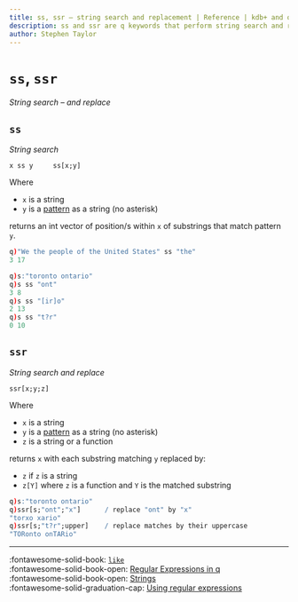 ```yaml
---
title: ss, ssr – string search and replacement | Reference | kdb+ and q documentation
description: ss and ssr are q keywords that perform string search and replacement.
author: Stephen Taylor
---
```

# `ss`, `ssr`

_String search – and replace_




## `ss`

_String search_

```syntax
x ss y     ss[x;y]
```

Where

-   `x` is a string
-   `y` is a [pattern](../basics/regex.md) as a string (no asterisk)

returns an int vector of position/s within `x` of substrings that match pattern `y`.

```q
q)"We the people of the United States" ss "the"
3 17

q)s:"toronto ontario"
q)s ss "ont"
3 8
q)s ss "[ir]o"
2 13
q)s ss "t?r"
0 10
```


## `ssr`

_String search and replace_

```syntax
ssr[x;y;z]
```

Where

-   `x` is a string
-   `y` is a [pattern](../basics/regex.md) as a string (no asterisk)
-   `z` is a string or a function

returns `x` with each substring matching `y` replaced by:

-   `z` if `z` is a string
-   `z[Y]` where `z` is a function and `Y` is the matched substring

```q
q)s:"toronto ontario"
q)ssr[s;"ont";"x"]      / replace "ont" by "x"
"torxo xario"
q)ssr[s;"t?r";upper]    / replace matches by their uppercase
"TORonto onTARio"
```


----
:fontawesome-solid-book:
[`like`](like.md)
<br>
:fontawesome-solid-book-open:
[Regular Expressions in q](../basics/regex.md)
<br>
:fontawesome-solid-book-open:
[Strings](../basics/by-topic.md#strings)
<br>
:fontawesome-solid-graduation-cap:
[Using regular expressions](../basics/regex.md)


